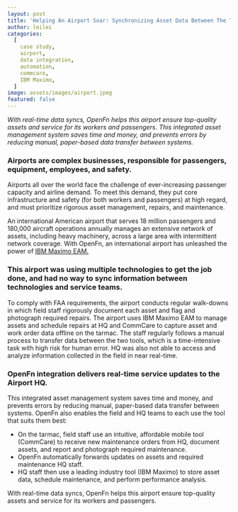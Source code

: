 ```yaml
---
layout: post
title: 'Helping An Airport Soar: Synchronizing Asset Data Between The Tarmac And HQ'
author: leilei
categories:
  [
    case study,
    airport,
    data integration,
    automation,
    commcare,
    IBM Maximo,
  ]
image: assets/images/airport.jpeg
featured: false
---
```


_With real-time data syncs, OpenFn helps this airport ensure top-quality assets and service for its workers and passengers. This integrated asset management system saves time and money, and prevents errors by reducing manual, paper-based data transfer between systems._

### Airports are complex businesses, responsible for passengers, equipment, employees, and safety. 

Airports all over the world face the challenge of ever-increasing passenger capacity and airline demand. To meet this demand, they put core infrastructure and safety (for both workers and passengers) at high regard, and must prioritize rigorous asset management, repairs, and maintenance.  

An international American airport that serves 18 million passengers and 180,000 aircraft operations annually manages an extensive network of assets, including heavy machinery, across a large area with intermittent network coverage. With OpenFn, an international airport has unleashed the power of [IBM Maximo EAM.](https://www.ibm.com/support/knowledgecenter/SSBLW8/com.ibm.mamc.doc/overview/c_prod_overview.html)

### This airport was using multiple technologies to get the job done, and had no way to sync information between technologies and service teams.  

To comply with FAA requirements, the airport conducts regular walk-downs in which field staff rigorously document each asset and flag and photograph required repairs. The airport uses IBM Maximo EAM to manage assets and schedule repairs at HQ and CommCare to capture asset and work order data offline on the tarmac. The staff regularly follows a manual process to transfer data between the two tools, which is a time-intensive task with high risk for human error. HQ was also not able to access and analyze information collected in the field in near real-time.

### OpenFn integration delivers real-time service updates to the Airport HQ. 

This integrated asset management system saves time and money, and prevents errors by reducing manual, paper-based data transfer between systems. OpenFn also enables the field and HQ teams to each use the tool that suits them best: 
- On the tarmac, field staff use an intuitive, affordable mobile tool (CommCare) to receive new maintenance orders from HQ, document assets, and report and photograph required maintenance. 
- OpenFn automatically forwards updates on assets and required maintenance HQ staff. 
- HQ staff then use a leading industry tool (IBM Maximo) to store asset data, schedule maintenance, and perform performance analysis.

With real-time data syncs, OpenFn helps this airport ensure top-quality assets and service for its workers and passengers.


